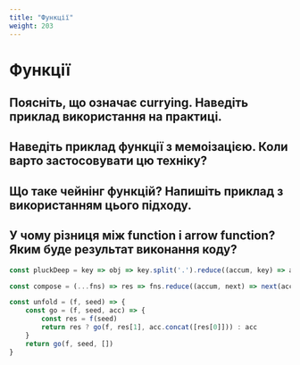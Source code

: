 ```yaml
---
title: "Функції"
weight: 203
---
```


# Функції

## Поясніть, що означає currying. Наведіть приклад використання на практиці.

## Наведіть приклад функції з мемоізацією. Коли варто застосовувати цю техніку?

## Що таке чейнінг функцій? Напишіть приклад з використанням цього підходу.

## У чому різниця між function і arrow function? Яким буде результат виконання коду?

```javascript
const pluckDeep = key => obj => key.split('.').reduce((accum, key) => accum[key], obj)

const compose = (...fns) => res => fns.reduce((accum, next) => next(accum), res)

const unfold = (f, seed) => {
    const go = (f, seed, acc) => {
        const res = f(seed)
        return res ? go(f, res[1], acc.concat([res[0]])) : acc
    }
    return go(f, seed, [])
}
```